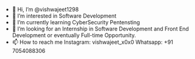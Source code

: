 - 👋 Hi, I’m @vishwajeet1298
- 👀 I’m interested in Software Development
- 🌱 I’m currently learning CyberSecurity Pentensting
- 💞️ I’m looking for an Internship in Software Development and Front End Development or eventually Full-time Opportunity.
- 📫 How to reach me 
Instagram: vishwajeet_x0x0
Whatsapp: +91 7054088306

<!---
vishwajeet1298/vishwajeet1298 is a ✨ special ✨ repository because its `README.md` (this file) appears on your GitHub profile.
You can click the Preview link to take a look at your changes.
--->
